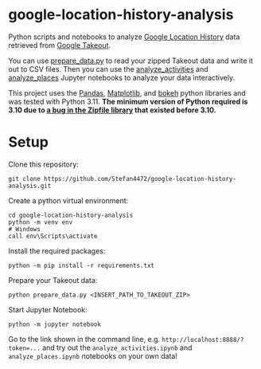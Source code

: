 # google-location-history-analysis

Python scripts and notebooks to analyze [Google Location History](https://support.google.com/accounts/answer/4388034?hl=en) data retrieved from [Google Takeout](https://takeout.google.com/settings/takeout). 

You can use [prepare_data.py](prepare_data.py) to read your zipped Takeout data and write it out to CSV files. Then you can use the [analyze_activities](analyze_activities.ipynb) and [analyze_places](analyze_places.ipynb) Jupyter notebooks to analyze your data interactively.

This project uses the [Pandas](https://pandas.pydata.org/), [Matplotlib](https://matplotlib.org/), and [bokeh](https://bokeh.org) python libraries and was tested with Python 3.11. **The minimum version of Python required is 3.10 due to [a bug in the Zipfile library](https://bugs.python.org/issue40564) that existed before 3.10.**

# Setup

Clone this repository:
```shell
git clone https://github.com/Stefan4472/google-location-history-analysis.git
```

Create a python virtual environment:
```shell
cd google-location-history-analysis
python -m venv env
# Windows
call env\Scripts\activate
```

Install the required packages:
```shell
python -m pip install -r requirements.txt
```

Prepare your Takeout data:
```shell
python prepare_data.py <INSERT_PATH_TO_TAKEOUT_ZIP>
```

Start Jupyter Notebook:
```shell
python -m jupyter notebook
```

Go to the link shown in the command line, e.g. `http://localhost:8888/?token=...` and try out the `analyze_activities.ipynb` and `analyze_places.ipynb` notebooks on your own data!
